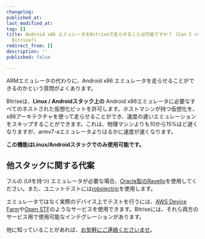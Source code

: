 ```yaml
---
changelog:
published_at:
last_modified_at:
tag: []
title: Android x86 エミュレータをBitriseで走らせることは可能ですか？ (Can I run Android x86 Emulator on
  Bitrise?)
redirect_from: []
description: ''
published: false

---
```

ARMエミュレータの代わりに、Android x86 エミュレータを走らせることができるのかという質問がよくあります。

Bitriseは、**Linux / Androidスタック上の** Android x86エミュレータに必要なすべてのネストされた仮想化ビットを許可します。ホストマシンが持つ仮想化を、x86アーキテクチャを使って走らせることができ、速度の遅いエミュレーションをスキップすることができます。これは、物理マシンよりも10から15%ほど遅くなりますが、armv7-aエミュレータよりはるかに速度が速くなります。

**この機能はLinux/Androidスタックでのみ使用可能です。**

## 他スタックに関する代案

フルの (UIを持つ) エミュレータが必要な場合、[Oracle製のRavello](https://www.ravellosystems.com/)を使用してください。また、ユニットテストには[robolectric](http://robolectric.org/)を使用します。

エミュレータではなく実際のデバイス上でテストを行うには、[AWS Device Farm](https://aws.amazon.com/jp/device-farm/)や[Open STF](https://openstf.io/)のようなサービスを使用できます。Bitriseには、それら両方のサービス用で使用可能なインテグレーションがあります。

他に知っていることがあれば、[お気軽にご連絡くださいませ](https://www.bitrise.io/contact)。